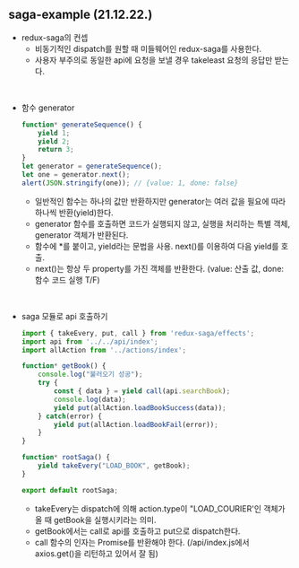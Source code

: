 ## saga-example (21.12.22.)
- redux-saga의 컨셉
  - 비동기적인 dispatch를 원할 때 미들웨어인 redux-saga를 사용한다.
  - 사용자 부주의로 동일한 api에 요청을 보낼 경우 takeleast 요청의 응답만 받는다.
<br/>

- 함수 generator
  ```javascript
  function* generateSequence() {
      yield 1;
      yield 2;
      return 3;
  }
  let generator = generateSequence();
  let one = generator.next();
  alert(JSON.stringify(one)); // {value: 1, done: false}
  ```
  - 일반적인 함수는 하나의 값만 반환하지만 generator는 여러 값을 필요에 따라 하나씩 반환(yield)한다.
  - generator 함수를 호출하면 코드가 실행되지 않고, 실행을 처리하는 특별 객체, generator 객체가 반환된다.
  - 함수에 *를 붙이고, yield라는 문법을 사용. next()를 이용하여 다음 yield를 호출.
  - next()는 항상 두 property를 가진 객체를 반환한다. (value: 산출 값, done: 함수 코드 실행 T/F)
<br/>

- saga 모듈로 api 호출하기
  ```javascript
  import { takeEvery, put, call } from 'redux-saga/effects';
  import api from '../../api/index';
  import allAction from '../actions/index';
  
  function* getBook() {
      console.log("불러오기 성공");
      try {
          const { data } = yield call(api.searchBook);
          console.log(data);
          yield put(allAction.loadBookSuccess(data));
      } catch(error) {
          yield put(allAction.loadBookFail(error));
      }
  }
  
  function* rootSaga() {
      yield takeEvery("LOAD_BOOK", getBook);
  }

  export default rootSaga;
  ```
  - takeEvery는 dispatch에 의해 action.type이 "LOAD_COURIER'인 객체가 올 때 getBook을 실행시키라는 의미.
  - getBook에서는 call로 api를 호출하고 put으로 dispatch한다.
  - call 함수의 인자는 Promise를 반환해야 한다. (/api/index.js에서 axios.get()을 리턴하고 있어서 잘 됨)
